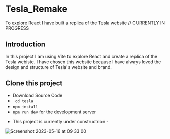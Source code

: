 # Tesla_Remake
To explore React I have built a replica of the Tesla website // CURRENTLY IN PROGRESS

## Introduction
In this project  I am using Vite to explore React and create a replica of the Tesla webiste. I have chosen this website because I have always loved the design and structure of Tesla's website and brand.

## Clone this project
* Download Source Code
* ``` cd tesla```
* ```npm install```
* ```npm run dev``` for the development server


- This project is currently under constructrion -

![Screenshot 2023-05-16 at 09 33 00](https://github.com/EmileKost/Tesla_Remake/assets/70690100/a51b9452-f675-4142-bfff-7e2925fe4398)
